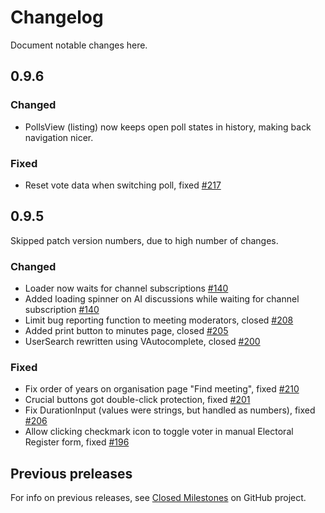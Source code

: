 # Changelog

Document notable changes here.

## 0.9.6

### Changed
- PollsView (listing) now keeps open poll states in history, making back navigation nicer.

### Fixed
- Reset vote data when switching poll, fixed [#217](https://github.com/VoteIT/voteit_frontend/issues/217)

## 0.9.5
Skipped patch version numbers, due to high number of changes.

### Changed
- Loader now waits for channel subscriptions [#140](https://github.com/VoteIT/voteit_frontend/issues/140)
- Added loading spinner on AI discussions while waiting for channel subscription [#140](https://github.com/VoteIT/voteit_frontend/issues/140)
- Limit bug reporting function to meeting moderators, closed [#208](https://github.com/VoteIT/voteit_frontend/issues/208)
- Added print button to minutes page, closed [#205](https://github.com/VoteIT/voteit_frontend/issues/205)
- UserSearch rewritten using VAutocomplete, closed [#200](https://github.com/VoteIT/voteit_frontend/issues/200)

### Fixed
- Fix order of years on organisation page "Find meeting", fixed [#210](https://github.com/VoteIT/voteit_frontend/issues/210)
- Crucial buttons got double-click protection, fixed [#201](https://github.com/VoteIT/voteit_frontend/issues/201)
- Fix DurationInput (values were strings, but handled as numbers), fixed [#206](https://github.com/VoteIT/voteit_frontend/issues/206)
- Allow clicking checkmark icon to toggle voter in manual Electoral Register form, fixed [#196](https://github.com/VoteIT/voteit_frontend/issues/196)

## Previous preleases
For info on previous releases, see [Closed Milestones](https://github.com/VoteIT/voteit_frontend/milestones?state=closed) on GitHub project.
